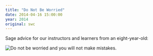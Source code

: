 ```yaml
---
title: "Do Not Be Worried"
date: 2014-04-16 15:00:00
year: 2014
original: swc
---
```

<p>
  Sage advice for our instructors and learners from an eight-year-old:
</p>
<p>
  <img src="{{'/files/2014/04/do-not-be-worried.png' | relative_url}}" alt="Do not be worried and you will not make mistakes." class="centered">
</p>
